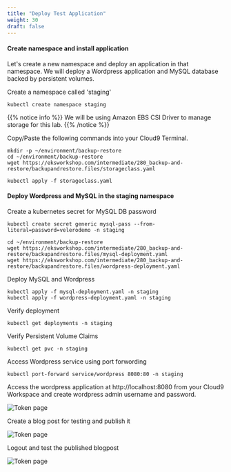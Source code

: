 ```yaml
---
title: "Deploy Test Application"
weight: 30
draft: false
---
```


#### Create namespace and install application

Let's create a new namespace and deploy an application in that namespace. We will deploy a Wordpress application and MySQL database backed by persistent volumes.

Create a namespace called 'staging'
```
kubectl create namespace staging
```

{{% notice info %}}
We will be using Amazon EBS CSI Driver to manage storage for this lab. 
{{% /notice %}}

Copy/Paste the following commands into your Cloud9 Terminal.
```
mkdir -p ~/environment/backup-restore
cd ~/environment/backup-restore
wget https://eksworkshop.com/intermediate/280_backup-and-restore/backupandrestore.files/storageclass.yaml
```
```
kubectl apply -f storageclass.yaml
```

#### Deploy Wordpress and MySQL in the staging namespace

Create a kubernetes secret for MySQL DB password

```
kubectl create secret generic mysql-pass --from-literal=password=velerodemo -n staging
```

```
cd ~/environment/backup-restore
wget https://eksworkshop.com/intermediate/280_backup-and-restore/backupandrestore.files/mysql-deployment.yaml
wget https://eksworkshop.com/intermediate/280_backup-and-restore/backupandrestore.files/wordpress-deployment.yaml
```

Deploy MySQL and Wordpress
```
kubectl apply -f mysql-deployment.yaml -n staging
kubectl apply -f wordpress-deployment.yaml -n staging
```

Verify deployment
```
kubectl get deployments -n staging
```

Verify Persistent Volume Claims
```
kubectl get pvc -n staging
```

Access Wordpress service using port forwording
```
kubectl port-forward service/wordpress 8080:80 -n staging
```

Access the wordpress application at http://localhost:8080 from your Cloud9 Workspace and create wordpress admin username and password.

![Token page](/images/backupandrestore/wordpress-admin.jpg)

Create a blog post for testing and publish it

![Token page](/images/backupandrestore/blogpost.jpg)

Logout and test the published blogpost

![Token page](/images/backupandrestore/wordpress.jpg)